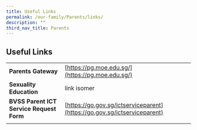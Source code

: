 ```yaml
---
title: Useful Links
permalink: /our-family/Parents/links/
description: ""
third_nav_title: Parents
---
```

## Useful Links

|   |   |
|---|---|
| **Parents Gateway**  | [https://pg.moe.edu.sg/](https://pg.moe.edu.sg/)  |
|  **Sexuality Education** | link isomer  |
|  **BVSS Parent ICT Service Request Form** |  [https://go.gov.sg/ictserviceparent](https://go.gov.sg/ictserviceparent) |
|   |   |

